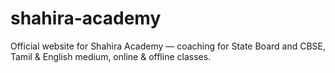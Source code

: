 # shahira-academy
Official website for Shahira Academy — coaching for State Board and CBSE, Tamil &amp; English medium, online &amp; offline classes.
